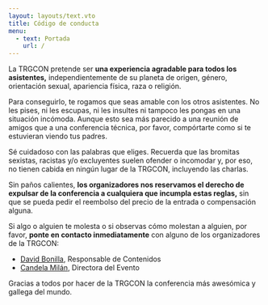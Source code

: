 ```yaml
---
layout: layouts/text.vto
title: Código de conducta
menu:
  - text: Portada
    url: /
---
```


La TRGCON pretende ser **una experiencia agradable para todos los asistentes,**
independientemente de su planeta de origen, género, orientación sexual,
apariencia física, raza o religión.

Para conseguirlo, te rogamos que seas amable con los otros asistentes. No les
pises, ni les escupas, ni les insultes ni tampoco les pongas en una situación
incómoda. Aunque esto sea más parecido a una reunión de amigos que a una
conferencia técnica, por favor, compórtarte como si te estuvieran viendo tus
padres.

Sé cuidadoso con las palabras que eliges. Recuerda que las bromitas sexistas,
racistas y/o excluyentes suelen ofender o incomodar y, por eso, no tienen cabida
en ningún lugar de la TRGCON, incluyendo las charlas.

Sin paños calientes, **los organizadores nos reservamos el derecho de expulsar
de la conferencia a cualquiera que incumpla estas reglas,** sin que se pueda
pedir el reembolso del precio de la entrada o compensación alguna.

Si algo o alguien te molesta o si observas cómo molestan a alguien, por favor,
**ponte en contacto inmediatamente** con alguno de los organizadores de la
TRGCON:

- [David Bonilla](mailto:david@bonillaware.com), Responsable de Contenidos
- [Candela Milán](mailto:candela@bonillaware.com), Directora del Evento

Gracias a todos por hacer de la TRGCON la conferencia más awesómica y gallega
del mundo.
